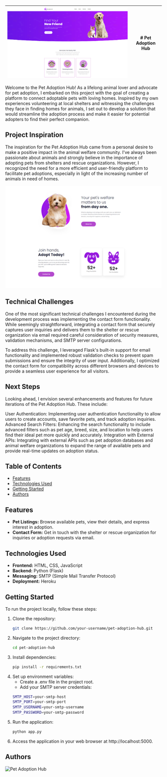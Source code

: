 | ![Pet Adoption Hub](/1.png) | # Pet Adoption Hub |
|---|---|

Welcome to the Pet Adoption Hub! As a lifelong animal lover and advocate for pet adoption, I embarked on this project with the goal of creating a platform to connect adoptable pets with loving homes. Inspired by my own experiences volunteering at local shelters and witnessing the challenges they face in finding homes for animals, I set out to develop a solution that would streamline the adoption process and make it easier for potential adopters to find their perfect companion.

## Project Inspiration

The inspiration for the Pet Adoption Hub came from a personal desire to make a positive impact in the animal welfare community. I've always been passionate about animals and strongly believe in the importance of adopting pets from shelters and rescue organizations. However, I recognized the need for a more efficient and user-friendly platform to facilitate pet adoptions, especially in light of the increasing number of animals in need of homes.

![Pet Adoption Hub](/2.png)

## Technical Challenges

One of the most significant technical challenges I encountered during the development process was implementing the contact form functionality. While seemingly straightforward, integrating a contact form that securely captures user inquiries and delivers them to the shelter or rescue organization via email required careful consideration of security measures, validation mechanisms, and SMTP server configurations.

To address this challenge, I leveraged Flask's built-in support for email functionality and implemented robust validation checks to prevent spam submissions and ensure the integrity of user input. Additionally, I optimized the contact form for compatibility across different browsers and devices to provide a seamless user experience for all visitors.

## Next Steps

Looking ahead, I envision several enhancements and features for future iterations of the Pet Adoption Hub. These include:

User Authentication: Implementing user authentication functionality to allow users to create accounts, save favorite pets, and track adoption inquiries.
Advanced Search Filters: Enhancing the search functionality to include advanced filters such as pet age, breed, size, and location to help users find their ideal pet more quickly and accurately.
Integration with External APIs: Integrating with external APIs such as pet adoption databases and animal welfare organizations to expand the range of available pets and provide real-time updates on adoption status.

## Table of Contents

- [Features](#features)
- [Technologies Used](#technologies-used)
- [Getting Started](#getting-started)
- [Authors](#Authors)

## Features

- **Pet Listings:** Browse available pets, view their details, and express interest in adoption.
- **Contact Form:** Get in touch with the shelter or rescue organization for inquiries or adoption requests via email.

## Technologies Used

- **Frontend:** HTML, CSS, JavaScript
- **Backend:** Python (Flask)
- **Messaging:** SMTP (Simple Mail Transfer Protocol)
- **Deployment:** Heroku

## Getting Started

To run the project locally, follow these steps:

1. Clone the repository:
   ```bash
   git clone https://github.com/your-username/pet-adoption-hub.git

2. Navigate to the project directory:
   ```bash
   cd pet-adoption-hub
3. Install dependencies:
   ```bash
   pip install -r requirements.txt
4. Set up environment variables:
   - Create a .env file in the project root.
   - Add your SMTP server credentials:
   ```bash
   SMTP_HOST=your-smtp-host
   SMTP_PORT=your-smtp-port
   SMTP_USERNAME=your-smtp-username
   SMTP_PASSWORD=your-smtp-password
5. Run the application:
   ```bash
   python app.py

6. Access the application in your web browser at http://localhost:5000.

## Authors

![Pet Adoption Hub](/3.png)




